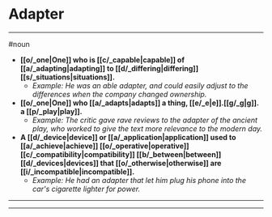 # Adapter
---
#noun
- **[[o/_one|One]] who is [[c/_capable|capable]] of [[a/_adapting|adapting]] to [[d/_differing|differing]] [[s/_situations|situations]].**
	- _Example: He was an able adapter, and could easily adjust to the differences when the company changed ownership._
- **[[o/_one|One]] who [[a/_adapts|adapts]] a thing, [[e/_e|e]].[[g/_g|g]]. a [[p/_play|play]].**
	- _Example: The critic gave rave reviews to the adapter of the ancient play, who worked to give the text more relevance to the modern day._
- **A [[d/_device|device]] or [[a/_application|application]] used to [[a/_achieve|achieve]] [[o/_operative|operative]] [[c/_compatibility|compatibility]] [[b/_between|between]] [[d/_devices|devices]] that [[o/_otherwise|otherwise]] are [[i/_incompatible|incompatible]].**
	- _Example: He had an adapter that let him plug his phone into the car's cigarette lighter for power._
---
---
